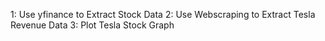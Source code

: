 1: Use yfinance to Extract Stock Data
2: Use Webscraping to Extract Tesla Revenue Data
3: Plot Tesla Stock Graph
